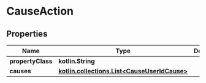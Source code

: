 
# CauseAction

## Properties
| Name | Type | Description | Notes |
| ------------ | ------------- | ------------- | ------------- |
| **propertyClass** | **kotlin.String** |  |  [optional] |
| **causes** | [**kotlin.collections.List&lt;CauseUserIdCause&gt;**](CauseUserIdCause.md) |  |  [optional] |



